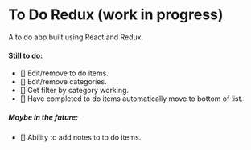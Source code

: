 # To Do Redux (work in progress)

A to do app built using React and Redux.

#### Still to do:

- [] Edit/remove to do items.
- [] Edit/remove categories.
- [] Get filter by category working.
- [] Have completed to do items automatically move to bottom of list.

##### Maybe in the future:

- [] Ability to add notes to to do items.
